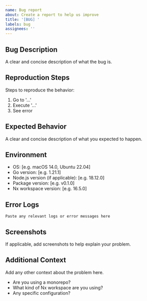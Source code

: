 ```yaml
---
name: Bug report
about: Create a report to help us improve
title: '[BUG] '
labels: bug
assignees: ''
---
```


## Bug Description

A clear and concise description of what the bug is.

## Reproduction Steps

Steps to reproduce the behavior:

1. Go to '...'
2. Execute '...'
3. See error

## Expected Behavior

A clear and concise description of what you expected to happen.

## Environment

- OS: [e.g. macOS 14.0, Ubuntu 22.04]
- Go version: [e.g. 1.21.1]
- Node.js version (if applicable): [e.g. 18.12.0]
- Package version: [e.g. v0.1.0]
- Nx workspace version: [e.g. 16.5.0]

## Error Logs

```
Paste any relevant logs or error messages here
```

## Screenshots

If applicable, add screenshots to help explain your problem.

## Additional Context

Add any other context about the problem here.

- Are you using a monorepo?
- What kind of Nx workspace are you using?
- Any specific configuration?
